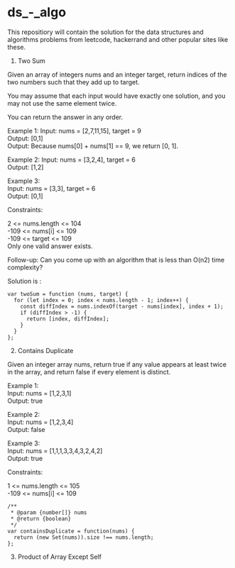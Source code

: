 # ds\_-_algo

This repositiory will contain the solution for the data structures and algorithms problems from leetcode, hackerrand and other popular sites like these.

1. Two Sum

Given an array of integers nums and an integer target, return indices of the two numbers such that they add up to target.

You may assume that each input would have exactly one solution, and you may not use the same element twice.

You can return the answer in any order.

Example 1:
Input: nums = [2,7,11,15], target = 9\
Output: [0,1]\
Output: Because nums[0] + nums[1] == 9, we return [0, 1].

Example 2:
Input: nums = [3,2,4], target = 6\
Output: [1,2]

Example 3:\
Input: nums = [3,3], target = 6\
Output: [0,1]

Constraints:

2 <= nums.length <= 104\
-109 <= nums[i] <= 109\
-109 <= target <= 109\
Only one valid answer exists.

Follow-up: Can you come up with an algorithm that is less than O(n2) time complexity?

Solution is :

```
var twoSum = function (nums, target) {
  for (let index = 0; index < nums.length - 1; index++) {
    const diffIndex = nums.indexOf(target - nums[index], index + 1);
    if (diffIndex > -1) {
      return [index, diffIndex];
    }
  }
};
```

2. Contains Duplicate

Given an integer array nums, return true if any value appears at least twice in the array, and return false if every element is distinct.

Example 1:\
Input: nums = [1,2,3,1]\
Output: true

Example 2:\
Input: nums = [1,2,3,4]\
Output: false

Example 3:\
Input: nums = [1,1,1,3,3,4,3,2,4,2]\
Output: true

Constraints:

1 <= nums.length <= 105 \
-109 <= nums[i] <= 109

```
/**
 * @param {number[]} nums
 * @return {boolean}
 */
var containsDuplicate = function(nums) {
  return (new Set(nums)).size !== nums.length;
};
```

3. Product of Array Except Self
